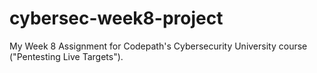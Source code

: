 # cybersec-week8-project
My Week 8 Assignment for Codepath's Cybersecurity University course ("Pentesting Live Targets").
